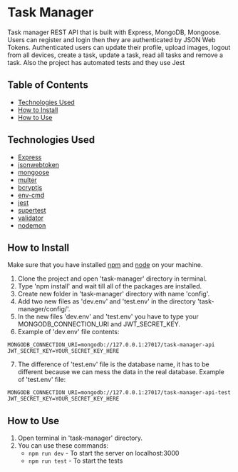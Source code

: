# Task Manager

Task manager REST API that is built with Express, MongoDB, Mongoose. Users can register and login then they are authenticated by JSON Web Tokens. Authenticated users can update their profile, upload images, logout from all devices, create a task, update a task, read all tasks and remove a task. Also the project has automated tests and they use Jest

## Table of Contents

- [Technologies Used](#technologies-used)
- [How to Install](#how-to-install)
- [How to Use](#how-to-use)

## Technologies Used

- [Express](https://www.npmjs.com/package/express)
- [jsonwebtoken](https://www.npmjs.com/package/jsonwebtoken)
- [mongoose](https://www.npmjs.com/package/mongoose)
- [multer](https://www.npmjs.com/package/multer)
- [bcryptjs](https://www.npmjs.com/package/bcryptjs)
- [env-cmd](https://www.npmjs.com/package/env-cmd)
- [jest](https://www.npmjs.com/package/jest)
- [supertest](https://www.npmjs.com/package/supertest)
- [validator](https://www.npmjs.com/package/validator)
- [nodemon](https://www.npmjs.com/package/nodemon)

## How to Install

Make sure that you have installed [npm](https://www.npmjs.com/) and [node](https://nodejs.dev/) on your machine.

1. Clone the project and open 'task-manager' directory in terminal.
2. Type 'npm install' and wait till all of the packages are installed.
3. Create new folder in 'task-manager' directory with name 'config'.
4. Add two new files as 'dev.env' and 'test.env' in the directory 'task-manager/config/'.
5. In the new files 'dev.env' and 'test.env' you have to type your MONGODB_CONNECTION_URI and JWT_SECRET_KEY.
6. Example of 'dev.env' file contents:
```
MONGODB_CONNECTION_URI=mongodb://127.0.0.1:27017/task-manager-api
JWT_SECRET_KEY=YOUR_SECRET_KEY_HERE
```
7. The difference of 'test.env' file is the database name, it has to be different because we can mess the data in the real database. Example of 'test.env' file:
```
MONGODB_CONNECTION_URI=mongodb://127.0.0.1:27017/task-manager-api-test
JWT_SECRET_KEY=YOUR_SECRET_KEY_HERE
```

## How to Use

1. Open terminal in 'task-manager' directory.
2. You can use these commands:
    - ```npm run dev``` - To start the server on localhost:3000
    - ```npm run test``` - To start the tests
